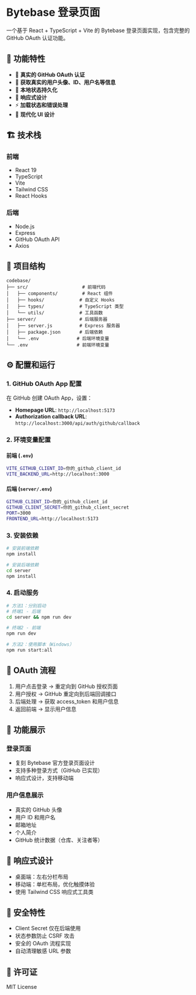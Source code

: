 # Bytebase 登录页面

一个基于 React + TypeScript + Vite 的 Bytebase 登录页面实现，包含完整的 GitHub OAuth 认证功能。

## 🚀 功能特性

- 🔐 **真实的 GitHub OAuth 认证**
- 👤 **获取真实的用户头像、ID、用户名等信息**
- 💾 **本地状态持久化**
- 📱 **响应式设计**
- ⚡ **加载状态和错误处理**
- 🎨 **现代化 UI 设计**

## 🏗️ 技术栈

### 前端
- React 19
- TypeScript
- Vite
- Tailwind CSS
- React Hooks

### 后端
- Node.js
- Express
- GitHub OAuth API
- Axios

## 📁 项目结构

```
codebase/
├── src/                    # 前端代码
│   ├── components/         # React 组件
│   ├── hooks/             # 自定义 Hooks
│   ├── types/             # TypeScript 类型
│   └── utils/             # 工具函数
├── server/                # 后端服务器
│   ├── server.js          # Express 服务器
│   ├── package.json       # 后端依赖
│   └── .env              # 后端环境变量
└── .env                  # 前端环境变量
```

## ⚙️ 配置和运行

### 1. GitHub OAuth App 配置

在 GitHub 创建 OAuth App，设置：
- **Homepage URL**: `http://localhost:5173`
- **Authorization callback URL**: `http://localhost:3000/api/auth/github/callback`

### 2. 环境变量配置

#### 前端 (`.env`)
```bash
VITE_GITHUB_CLIENT_ID=你的_github_client_id
VITE_BACKEND_URL=http://localhost:3000
```

#### 后端 (`server/.env`)
```bash
GITHUB_CLIENT_ID=你的_github_client_id
GITHUB_CLIENT_SECRET=你的_github_client_secret
PORT=3000
FRONTEND_URL=http://localhost:5173
```

### 3. 安装依赖

```bash
# 安装前端依赖
npm install

# 安装后端依赖
cd server
npm install
```

### 4. 启动服务

```bash
# 方法1：分别启动
# 终端1 - 后端
cd server && npm run dev

# 终端2 - 前端
npm run dev

# 方法2：使用脚本（Windows）
npm run start:all
```

## 🔄 OAuth 流程

1. 用户点击登录 → 重定向到 GitHub 授权页面
2. 用户授权 → GitHub 重定向到后端回调接口
3. 后端处理 → 获取 access_token 和用户信息
4. 返回前端 → 显示用户信息

## 🎯 功能展示

### 登录页面
- 复刻 Bytebase 官方登录页面设计
- 支持多种登录方式（GitHub 已实现）
- 响应式设计，支持移动端

### 用户信息展示
- 真实的 GitHub 头像
- 用户 ID 和用户名
- 邮箱地址
- 个人简介
- GitHub 统计数据（仓库、关注者等）

## 📱 响应式设计

- 桌面端：左右分栏布局
- 移动端：单栏布局，优化触摸体验
- 使用 Tailwind CSS 响应式工具类

## 🔐 安全特性

- Client Secret 仅在后端使用
- 状态参数防止 CSRF 攻击
- 安全的 OAuth 流程实现
- 自动清理敏感 URL 参数

## 📄 许可证

MIT License